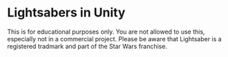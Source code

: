 # Lightsabers in Unity

This is for educational purposes only. You are not allowed to use this, especially not in a commercial project. Please be aware that Lightsaber is a registered tradmark and part of the Star Wars franchise. 
